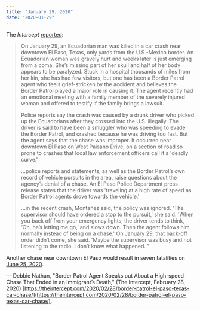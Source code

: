 ```yaml
---
title: "January 29, 2020"
date: "2020-01-29"
---
```


The _Intercept_ [reported](https://theintercept.com/2020/02/28/border-patrol-el-paso-texas-car-chase/):

> On January 29, an Ecuadorian man was killed in a car crash near downtown El Paso, Texas, only yards from the U.S.-Mexico border. An Ecuadorian woman was gravely hurt and weeks later is just emerging from a coma. She’s missing part of her skull and half of her body appears to be paralyzed. Stuck in a hospital thousands of miles from her kin, she has had few visitors, but one has been a Border Patrol agent who feels grief-stricken by the accident and believes the Border Patrol played a major role in causing it. The agent recently had an emotional meeting with a family member of the severely injured woman and offered to testify if the family brings a lawsuit.
> 
> Police reports say the crash was caused by a drunk driver who picked up the Ecuadorians after they crossed into the U.S. illegally. The driver is said to have been a smuggler who was speeding to evade the Border Patrol, and crashed because he was driving too fast. But the agent says that the chase was improper. It occurred near downtown El Paso on West Paisano Drive, on a section of road so prone to crashes that local law enforcement officers call it a 'deadly curve.'
> 
> …police reports and statements, as well as the Border Patrol’s own record of vehicle pursuits in the area, raise questions about the agency’s denial of a chase. An El Paso Police Department press release states that the driver was 'traveling at a high rate of speed as Border Patrol agents drove towards the vehicle.'
> 
> …in the recent crash, Montañez said, the policy was ignored. 'The supervisor should have ordered a stop to the pursuit,' she said. 'When you back off from your emergency lights, the driver tends to think, ‘Oh, he’s letting me go,’ and slows down. Then the agent follows him normally instead of being on a chase.' On January 29, that back-off order didn’t come, she said. 'Maybe the supervisor was busy and not listening to the radio. I don’t know what happened.'"

Another chase near downtown El Paso would result in seven fatalities on [June 25, 2020](/event/june-25-2020-2/).

— Debbie Nathan, "Border Patrol Agent Speaks out About a High-speed Chase That Ended in an Immigrant’s Death," (The Intercept, February 28, 2020) [https://theintercept.com/2020/02/28/border-patrol-el-paso-texas-car-chase/](https://theintercept.com/2020/02/28/border-patrol-el-paso-texas-car-chase/).
